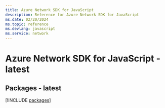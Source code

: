 ```yaml
---
title: Azure Network SDK for JavaScript
description: Reference for Azure Network SDK for JavaScript
ms.date: 02/20/2024
ms.topic: reference
ms.devlang: javascript
ms.service: network
---
```

# Azure Network SDK for JavaScript - latest
## Packages - latest
[!INCLUDE [packages](network-index.md)]